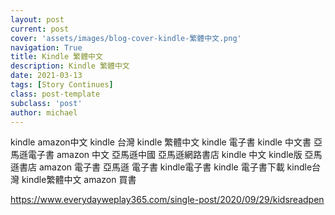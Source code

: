 ```yaml
---
layout: post
current: post
cover: 'assets/images/blog-cover-kindle-繁體中文.png'
navigation: True
title: Kindle 繁體中文
description: Kindle 繁體中文
date: 2021-03-13
tags: [Story Continues]
class: post-template
subclass: 'post'
author: michael
---
```




<!--more-->

kindle
amazon中文
kindle 台灣
kindle 繁體中文
kindle 電子書
kindle 中文書
亞馬遜電子書
amazon 中文
亞馬遜中國
亞馬遜網路書店
kindle 中文
kindle版
亞馬遜書店
amazon 電子書
亞馬遜 電子書
kindle電子書
kindle 電子書下載
kindle台灣
kindle繁體中文
amazon 買書

https://www.everydayweplay365.com/single-post/2020/09/29/kidsreadpen





<!--more-->






